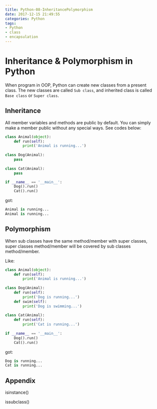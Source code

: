 ```yaml
---
title: Python-08-InheritancePolymorphism
date: 2017-12-15 21:49:55
categories: Python
tags:
- Python
- class
- encapsulation
---
```


# Inheritance & Polymorphism in Python

When program in OOP, Python can create new classes from a present class. The new classes are called `Sub class`, and inherited class is called `Base class` or `Super class`.

## Inheritance

All member variables and methods are public by default. You can simply make a member public without any special ways. See codes below:

```python
class Animal(object):
    def run(self):
        print('Animal is running...')
    
class Dog(Animal):
    pass
    
class Cat(Animal):
    pass

if __name__ == '__main__':
    Dog().run()
    Cat().run()
```

got:

```python
Animal is running...
Animal is running...
```



## Polymorphism

When sub classes have the same method/member with super classes, super classes method/member will be covered by sub classes method/member.

Like:

```python
class Animal(object):
    def run(self):
        print('Animal is running...')
    	
class Dog(Animal):
    def run(self):
        print('Dog is running...')
    def swim(self):
        print('Dog is swimming...')
		
class Cat(Animal):
    def run(self):
        print('Cat is running...')
        
if __name__ == '__main__':
    Dog().run()
    Cat().run()
```

got:

```python
Dog is running...
Cat is running...
```

## Appendix

isinstance()

issubclass()